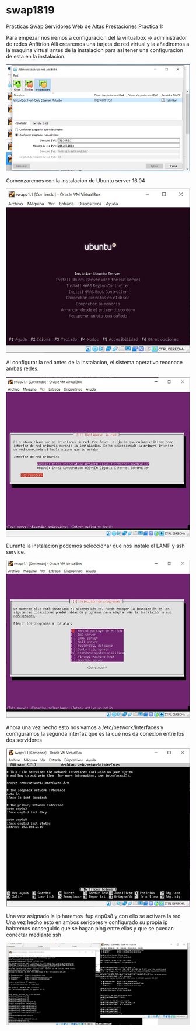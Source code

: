 # swap1819
Practicas Swap
Servidores Web de Altas Prestaciones
Practica 1:

Para empezar nos iremos a configuracion del la virtualbox -> administrador de redes Anfitrion
Alli crearemos una tarjeta de red virtual y la añadiremos a la maquina virtual antes de la instalacion para asi tener una configuracion de esta en la instalacion.

![Red Anfitrion](./capturas/img1.1.jpg)

Comenzaremos con la instalacion de Ubuntu server 16.04

![Instalacion](./capturas/img1.2.jpg)

Al configurar la red antes de la instalacion, el sistema operativo reconoce ambas redes.

![Instalacion2](./capturas/img1.3.jpg)

Durante la instalacion podemos seleccionar que nos instale el LAMP y ssh service.

![Instalacion LAMP](./capturas/img1.4.jpg)

Ahora una vez hecho esto nos vamos a /etc/network/interfaces y configuramos la segunda interfaz que es la que nos da conexion entre los dos servidores

![Interfaces](./capturas/img1.5.jpg)

Una vez asignado la ip haremos ifup enp0s8 y con ello se activara la red
Una vez hecho esto en ambos seridores y configurado su propia ip habremos conseguido que se hagan ping entre ellas y que se puedan conectar mediante ssh

![SSH](./capturas/img1.6.jpg)
